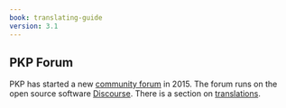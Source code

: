 ```yaml
---
book: translating-guide
version: 3.1
---
```

## PKP Forum

PKP has started a new [community forum](https://forum.pkp.sfu.ca/) in 2015. The forum runs on the open source software [Discourse](http://www.discourse.org/). There is a section on [translations](https://forum.pkp.sfu.ca/c/translations). 
